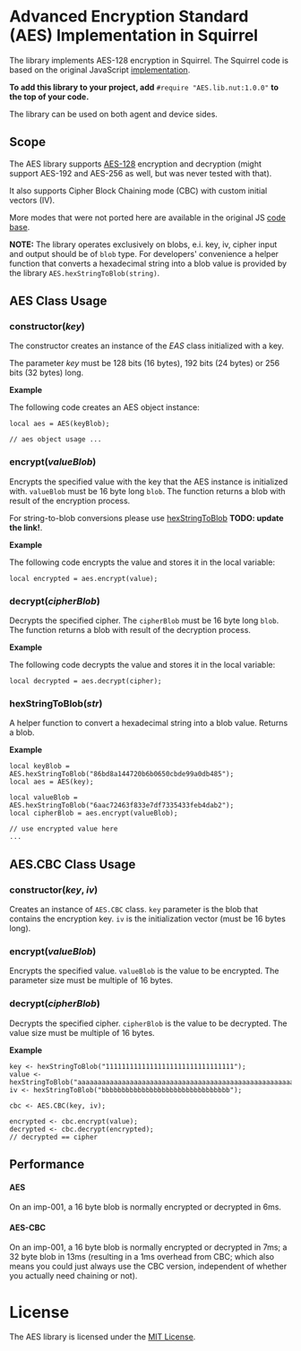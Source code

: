 # Advanced Encryption Standard (AES) Implementation in Squirrel

The library implements AES-128 encryption in Squirrel. The Squirrel code is based
on the original JavaScript [implementation](https://github.com/ricmoo/aes-js).

**To add this library to your project, add** `#require "AES.lib.nut:1.0.0"`
**to the top of your code.**

The library can be used on both agent and device sides.

## Scope

The AES library supports [AES-128](https://en.wikipedia.org/wiki/Advanced_Encryption_Standard)
encryption and decryption (might support AES-192 and AES-256 as well, but was never tested with that).

It also supports Cipher Block Chaining mode (CBC) with custom initial vectors (IV).

More modes that were not ported here are available in the original JS
[code base](https://github.com/ricmoo/aes-js/blob/master/index.js).

**NOTE:** The library operates exclusively on blobs, e.i. key, iv,
cipher input and output should be of `blob` type. For developers' convenience a helper function
that converts a hexadecimal string into a blob value 
is provided by the library `AES.hexStringToBlob(string)`.

## AES Class Usage

### constructor(*key*)

The constructor creates an instance of the *EAS* class initialized with a key.

The parameter *key* must be 128 bits (16 bytes), 192 bits (24 bytes) or 256 bits (32 bytes) long.

**Example**

The following code creates an AES object instance:

```squirrel
local aes = AES(keyBlob);

// aes object usage ...
```

### encrypt(*valueBlob*)

Encrypts the specified value with the key that the AES instance is initialized with. 
`valueBlob` must be 16 byte long `blob`. The function returns a blob with result of 
the encryption process. 

For string-to-blob conversions please use [hexStringToBlob](...) **TODO: update the link!**.

**Example**

The following code encrypts the value and stores it in the local variable: 

```squirrel
local encrypted = aes.encrypt(value);
```

### decrypt(*cipherBlob*)

Decrypts the specified cipher. The `cipherBlob` must be 16 byte long `blob`. The function returns
a blob with result of the decryption process.

**Example**

The following code decrypts the value and stores it in the local variable:

```squirrel
local decrypted = aes.decrypt(cipher);
```

### hexStringToBlob(*str*)

A helper function to convert a hexadecimal string into a blob value. Returns a blob.

**Example**

```squirrel
local keyBlob = AES.hexStringToBlob("86bd8a144720b6b0650cbde99a0db485");
local aes = AES(key);

local valueBlob = AES.hexStringToBlob("6aac72463f833e7df7335433feb4dab2");
local cipherBlob = aes.encrypt(valueBlob);

// use encrypted value here
...
```

## AES.CBC Class Usage

### constructor(*key*, *iv*)

Creates an instance of `AES.CBC` class. `key` parameter is the blob that contains the encryption key.
`iv` is the initialization vector (must be 16 bytes long).

### encrypt(*valueBlob*)

Encrypts the specified value. `valueBlob` is the value to be encrypted.
The parameter size must be multiple of 16 bytes.

### decrypt(*cipherBlob*)

Decrypts the specified cipher. `cipherBlob` is the value to be decrypted.
The value size must be multiple of 16 bytes.

**Example**

```squirrel
key <- hexStringToBlob("11111111111111111111111111111111");
value <- hexStringToBlob("aaaaaaaaaaaaaaaaaaaaaaaaaaaaaaaaaaaaaaaaaaaaaaaaaaaaaaaaaaaaaaaa");
iv <- hexStringToBlob("bbbbbbbbbbbbbbbbbbbbbbbbbbbbbbbb");

cbc <- AES.CBC(key, iv);

encrypted <- cbc.encrypt(value);
decrypted <- cbc.decrypt(encrypted);
// decrypted == cipher
```

## Performance

#### AES
On an imp-001, a 16 byte blob is normally encrypted or decrypted in 6ms.

#### AES-CBC
On an imp-001, a 16 byte blob is normally encrypted or decrypted in 7ms; a 32 byte blob in 13ms (resulting in a 1ms overhead from CBC; which also means you could just always use the CBC version, independent of whether you actually need chaining or not).

# License

The AES library is licensed under the [MIT License](LICENSE).
